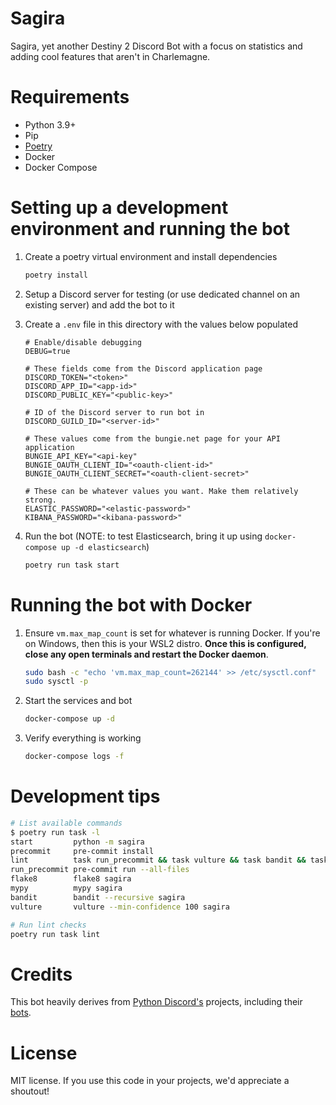# Sagira
Sagira, yet another Destiny 2 Discord Bot with a focus on statistics and adding cool features that aren't in Charlemagne.

# Requirements
- Python 3.9+
- Pip
- [Poetry](https://python-poetry.org/docs/#installation)
- Docker
- Docker Compose

# Setting up a development environment and running the bot
1. Create a poetry virtual environment and install dependencies
   ```bash
   poetry install
   ```
1. Setup a Discord server for testing (or use dedicated channel on an existing server) and add the bot to it
1. Create a `.env` file in this directory with the values below populated
    ```
    # Enable/disable debugging
    DEBUG=true

    # These fields come from the Discord application page
    DISCORD_TOKEN="<token>"
    DISCORD_APP_ID="<app-id>"
    DISCORD_PUBLIC_KEY="<public-key>"

    # ID of the Discord server to run bot in
    DISCORD_GUILD_ID="<server-id>"

    # These values come from the bungie.net page for your API application
    BUNGIE_API_KEY="<api-key"
    BUNGIE_OAUTH_CLIENT_ID="<oauth-client-id>"
    BUNGIE_OAUTH_CLIENT_SECRET="<oauth-client-secret>"

    # These can be whatever values you want. Make them relatively strong.
    ELASTIC_PASSWORD="<elastic-password>"
    KIBANA_PASSWORD="<kibana-password>"
    ```

1. Run the bot (NOTE: to test Elasticsearch, bring it up using `docker-compose up -d elasticsearch`)
    ```bash
    poetry run task start
    ```

# Running the bot with Docker
1. Ensure `vm.max_map_count` is set for whatever is running Docker. If you're on Windows, then this is your WSL2 distro. **Once this is configured, close any open terminals and restart the Docker daemon**.
    ```bash
    sudo bash -c "echo 'vm.max_map_count=262144' >> /etc/sysctl.conf"
    sudo sysctl -p
    ```
1. Start the services and bot
    ```bash
    docker-compose up -d
    ```
1. Verify everything is working
    ```bash
    docker-compose logs -f
    ```

# Development tips
```bash
# List available commands
$ poetry run task -l
start         python -m sagira
precommit     pre-commit install
lint          task run_precommit && task vulture && task bandit && task flake8 && task mypy && task spelling
run_precommit pre-commit run --all-files
flake8        flake8 sagira
mypy          mypy sagira
bandit        bandit --recursive sagira
vulture       vulture --min-confidence 100 sagira

# Run lint checks
poetry run task lint
```

# Credits
This bot heavily derives from [Python Discord's](https://github.com/python-discord) projects, including their [bots](https://github.com/python-discord/bot).

# License
MIT license. If you use this code in your projects, we'd appreciate a shoutout!

